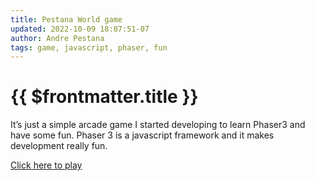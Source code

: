 ```yaml
---
title: Pestana World game
updated: 2022-10-09 18:07:51-07
author: Andre Pestana
tags: game, javascript, phaser, fun
---
```


# {{ $frontmatter.title }}

It’s just a simple arcade game I started developing to learn Phaser3 and have some fun. Phaser 3 is a javascript framework and it makes development really fun.

<!-- more -->

[Click here to play](https://andrepestana.github.io/pestana-world/)
